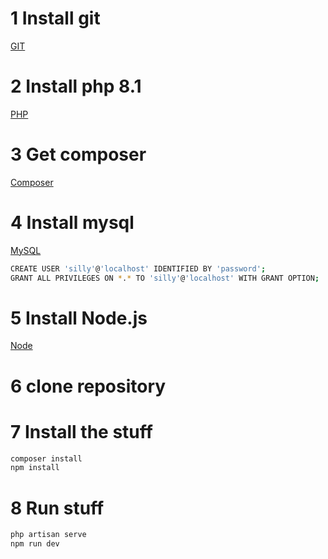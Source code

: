 # 1 Install git
[GIT](https://git-scm.com/)

# 2 Install php 8.1
[PHP](https://www.geeksforgeeks.org/how-to-install-php-in-windows-10/)

# 3 Get composer
[Composer](https://getcomposer.org/download/)

# 4 Install mysql
[MySQL](https://dev.mysql.com/downloads/mysql/)

```bash
CREATE USER 'silly'@'localhost' IDENTIFIED BY 'password';
GRANT ALL PRIVILEGES ON *.* TO 'silly'@'localhost' WITH GRANT OPTION;
```

# 5 Install Node.js
[Node](https://nodejs.org/en/download)

# 6 clone repository

# 7 Install the stuff
```bash
composer install
npm install
```

# 8 Run stuff
```bash
php artisan serve
npm run dev
```

